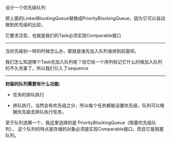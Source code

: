 
设计一个优先级队列

把上面的LinkedBlockingQueue替换成PriorityBlockingQueue<E>，因为它可以自动做到优先级的比较，

它要求泛型<E>，也就是我们的Task必须实现Comparable<E>接口

---

当优先级别一样的时候怎么办，那就是谁先加入队列谁排到前面呗，

我们怎么知道哪个Task先加入队列呢？给它给一个序列标记它什么时候加入队列的不久完事了，所以我们引入了sequence

---

**封装的队列需要有什么功能:**

- 任务的排队执行

- 排队执行，当然会有优先级之分，所以每个任务都能设置优先级，队列可以根据优先级去排队执行任务。

至于队列选哪一个，我这里选择的是 PriorityBlockingQueue（阻塞优先级队列），
这个队列的特点是存储的对象必须是实现Comparable接口，而且它是阻塞队列。